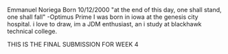 Emmanuel Noriega
Born 10/12/2000
"at the end of this day, one shall stand, one shall fall"
-Optimus Prime
I was born in iowa at the genesis city hospital. 
i love to draw, im a JDM enthusiast, an i study at blackhawk technical college.

THIS IS THE FINAL SUBMISSION FOR WEEK 4
